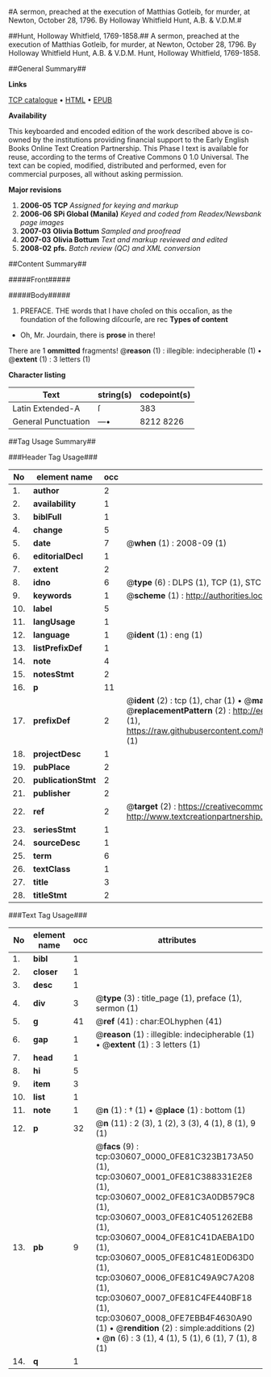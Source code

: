#A sermon, preached at the execution of Matthias Gotleib, for murder, at Newton, October 28, 1796. By Holloway Whitfield Hunt, A.B. & V.D.M.#

##Hunt, Holloway Whitfield, 1769-1858.##
A sermon, preached at the execution of Matthias Gotleib, for murder, at Newton, October 28, 1796. By Holloway Whitfield Hunt, A.B. & V.D.M.
Hunt, Holloway Whitfield, 1769-1858.

##General Summary##

**Links**

[TCP catalogue](http://www.ota.ox.ac.uk/tcp/)  • 
[HTML](http://tei.it.ox.ac.uk/tcp/Texts-HTML/free/N23/N23154.html)  • 
[EPUB](http://tei.it.ox.ac.uk/tcp/Texts-EPUB/free/N23/N23154.epub)

**Availability**

This keyboarded and encoded edition of the
	       work described above is co-owned by the institutions
	       providing financial support to the Early English Books
	       Online Text Creation Partnership. This Phase I text is
	       available for reuse, according to the terms of Creative
	       Commons 0 1.0 Universal. The text can be copied,
	       modified, distributed and performed, even for
	       commercial purposes, all without asking permission.

**Major revisions**

1. __2006-05__ __TCP__ *Assigned for keying and markup*
1. __2006-06__ __SPi Global (Manila)__ *Keyed and coded from Readex/Newsbank page images*
1. __2007-03__ __Olivia Bottum__ *Sampled and proofread*
1. __2007-03__ __Olivia Bottum__ *Text and markup reviewed and edited*
1. __2008-02__ __pfs.__ *Batch review (QC) and XML conversion*

##Content Summary##

#####Front#####

#####Body#####

1. PREFACE.
THE words that I have choſed on this occaſion, as the foundation of the following diſcourſe, are rec
**Types of content**

  * Oh, Mr. Jourdain, there is **prose** in there!

There are 1 **ommitted** fragments! 
 @__reason__ (1) : illegible: indecipherable (1)  •  @__extent__ (1) : 3 letters (1)

**Character listing**


|Text|string(s)|codepoint(s)|
|---|---|---|
|Latin Extended-A|ſ|383|
|General Punctuation|—•|8212 8226|

##Tag Usage Summary##

###Header Tag Usage###

|No|element name|occ|attributes|
|---|---|---|---|
|1.|__author__|2||
|2.|__availability__|1||
|3.|__biblFull__|1||
|4.|__change__|5||
|5.|__date__|7| @__when__ (1) : 2008-09 (1)|
|6.|__editorialDecl__|1||
|7.|__extent__|2||
|8.|__idno__|6| @__type__ (6) : DLPS (1), TCP (1), STC (1), NOTIS (1), IMAGE-SET (1), EVANS-CITATION (1)|
|9.|__keywords__|1| @__scheme__ (1) : http://authorities.loc.gov/ (1)|
|10.|__label__|5||
|11.|__langUsage__|1||
|12.|__language__|1| @__ident__ (1) : eng (1)|
|13.|__listPrefixDef__|1||
|14.|__note__|4||
|15.|__notesStmt__|2||
|16.|__p__|11||
|17.|__prefixDef__|2| @__ident__ (2) : tcp (1), char (1)  •  @__matchPattern__ (2) : ([0-9\-]+):([0-9IVX]+) (1), (.+) (1)  •  @__replacementPattern__ (2) : http://eebo.chadwyck.com/downloadtiff?vid=$1&page=$2 (1), https://raw.githubusercontent.com/textcreationpartnership/Texts/master/tcpchars.xml#$1 (1)|
|18.|__projectDesc__|1||
|19.|__pubPlace__|2||
|20.|__publicationStmt__|2||
|21.|__publisher__|2||
|22.|__ref__|2| @__target__ (2) : https://creativecommons.org/publicdomain/zero/1.0/ (1), http://www.textcreationpartnership.org/docs/. (1)|
|23.|__seriesStmt__|1||
|24.|__sourceDesc__|1||
|25.|__term__|6||
|26.|__textClass__|1||
|27.|__title__|3||
|28.|__titleStmt__|2||


###Text Tag Usage###

|No|element name|occ|attributes|
|---|---|---|---|
|1.|__bibl__|1||
|2.|__closer__|1||
|3.|__desc__|1||
|4.|__div__|3| @__type__ (3) : title_page (1), preface (1), sermon (1)|
|5.|__g__|41| @__ref__ (41) : char:EOLhyphen (41)|
|6.|__gap__|1| @__reason__ (1) : illegible: indecipherable (1)  •  @__extent__ (1) : 3 letters (1)|
|7.|__head__|1||
|8.|__hi__|5||
|9.|__item__|3||
|10.|__list__|1||
|11.|__note__|1| @__n__ (1) : † (1)  •  @__place__ (1) : bottom (1)|
|12.|__p__|32| @__n__ (11) : 2 (3), 1 (2), 3 (3), 4 (1), 8 (1), 9 (1)|
|13.|__pb__|9| @__facs__ (9) : tcp:030607_0000_0FE81C323B173A50 (1), tcp:030607_0001_0FE81C388331E2E8 (1), tcp:030607_0002_0FE81C3A0DB579C8 (1), tcp:030607_0003_0FE81C4051262EB8 (1), tcp:030607_0004_0FE81C41DAEBA1D0 (1), tcp:030607_0005_0FE81C481E0D63D0 (1), tcp:030607_0006_0FE81C49A9C7A208 (1), tcp:030607_0007_0FE81C4FE440BF18 (1), tcp:030607_0008_0FE7EBB4F4630A90 (1)  •  @__rendition__ (2) : simple:additions (2)  •  @__n__ (6) : 3 (1), 4 (1), 5 (1), 6 (1), 7 (1), 8 (1)|
|14.|__q__|1||
